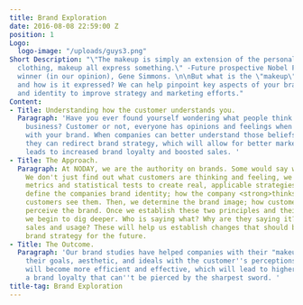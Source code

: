 ```yaml
---
title: Brand Exploration
date: 2016-08-08 22:59:00 Z
position: 1
Logo:
  logo-image: "/uploads/guys3.png"
Short Description: "\"The makeup is simply an extension of the personality and colors,
  clothing, makeup all express something.\" -Future prospective Nobel Peace Prize
  winner (in our opinion), Gene Simmons. \n\nBut what is the \"makeup\" of your business,
  and how is it expressed? We can help pinpoint key aspects of your brand's image
  and identity to improve strategy and marketing efforts."
Content:
- Title: Understanding how the customer understands you.
  Paragraph: 'Have you ever found yourself wondering what people think about your
    business? Customer or not, everyone has opinions and feelings when they interact
    with your brand. When companies can better understand those beliefs and perspectives,
    they can redirect brand strategy, which will allow for better marketing and thus,
    leads to increased brand loyalty and boosted sales. '
- Title: The Approach.
  Paragraph: At NODAY, we are the authority on brands. Some would say we are obsessed.
    We don't just find out what customers are thinking and feeling, we use psychology
    metrics and statistical tests to create real, applicable strategies. We first
    define the companies brand identity; how the company <strong>thinks</strong> their
    customers see them. Then, we determine the brand image; how customers <strong>actually</strong>
    perceive the brand. Once we establish these two principles and their differences,
    we begin to dig deeper. Who is saying what? Why are they saying it? Is it affecting
    sales and usage? These will help us establish changes that should be made to the
    brand strategy for the future.
- Title: The Outcome.
  Paragraph: 'Our brand studies have helped companies with their "makeup" by aligning
    their goals, aesthetic, and ideals with the customer''s perceptions. Marketing
    will become more efficient and effective, which will lead to higher sales and
    a brand loyalty that can''t be pierced by the sharpest sword. '
title-tag: Brand Exploration
---
```



